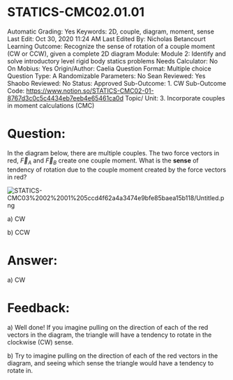 # STATICS-CMC02.01.01

Automatic Grading: Yes
Keywords: 2D, couple, diagram, moment, sense
Last Edit: Oct 30, 2020 11:24 AM
Last Edited By: Nicholas Betancourt
Learning Outcome: Recognize the sense of rotation of a couple moment (CW or CCW), given a complete 2D diagram
Module: Module 2: Identify and solve introductory level rigid body statics problems
Needs Calculator: No
On Mobius: Yes
Origin/Author: Caelia
Question Format: Multiple choice
Question Type: A
Randomizable Parameters: No
Sean Reviewed: Yes
Shaobo Reviewed: No
Status: Approved
Sub-Outcome: 1. CW
Sub-Outcome Code: https://www.notion.so/STATICS-CMC02-01-8767d3c0c5c4434eb7eeb4e65461ca0d
Topic/ Unit: 3. Incorporate couples in moment calculations (CMC)

# Question:

In the diagram below, there are multiple couples. The two force vectors in red, $\overrightarrow{F}_A$ and $\overrightarrow{F}_B$ create one couple moment. What is the **sense** of tendency of rotation due to the couple moment created by the force vectors in red?

![STATICS-CMC03%2002%2001%205ccd4f62a4a3474e9bfe85baea15b118/Untitled.png](STATICS-CMC03%2002%2001%205ccd4f62a4a3474e9bfe85baea15b118/Untitled.png)

a) CW

b) CCW

# Answer:

a) CW

# Feedback:

a) Well done! If you imagine pulling on the direction of each of the red vectors in the diagram, the triangle will have a tendency to rotate in the clockwise (CW) sense. 

b) Try to imagine pulling on the direction of each of the red vectors in the diagram, and seeing which sense the triangle would have a tendency to rotate in.